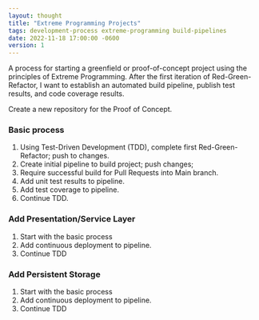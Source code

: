 ```yaml
---
layout: thought
title: "Extreme Programming Projects"
tags: development-process extreme-programming build-pipelines
date: 2022-11-18 17:00:00 -0600
version: 1
---
```


A process for starting a greenfield or proof-of-concept project using the principles of Extreme Programming. After the first iteration of Red-Green-Refactor, I want to establish an automated build pipeline, publish test results, and code coverage results.

Create a new repository for the Proof of Concept.

### Basic process

1. Using Test-Driven Development (TDD), complete first Red-Green-Refactor; push to changes.
2. Create initial pipeline to build project; push changes;
3. Require successful build for Pull Requests into Main branch.
4. Add unit test results to pipeline.
5. Add test coverage to pipeline.
6. Continue TDD.

### Add Presentation/Service Layer

1. Start with the basic process
2. Add continuous deployment to pipeline.
3. Continue TDD

### Add Persistent Storage

1. Start with the basic process
2. Add continuous deployment to pipeline.
3. Continue TDD
